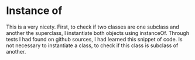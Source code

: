 # Instance of

This is a very nicety. First, to check if two classes are one subclass and another the superclass, I instantiate both objects using instanceOf. Through tests I had found on github sources, I had learned this snippet of code. Is not necessary to instantiate a class, to check if this class is subclass of another.
